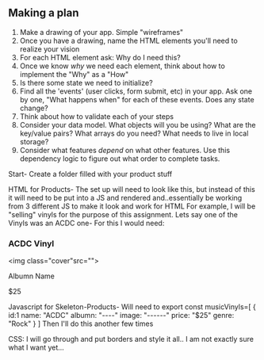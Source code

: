 ## Making a plan
1) Make a drawing of your app. Simple "wireframes"
2) Once you have a drawing, name the HTML elements you'll need to realize your vision
3) For each HTML element ask: Why do I need this?
4) Once we know _why_ we need each element, think about how to implement the "Why" as a "How"
5) Is there some state we need to initialize?
6) Find all the 'events' (user clicks, form submit, etc) in your app. Ask one by one, "What happens when" for each of these events. Does any state change?
7) Think about how to validate each of your steps
8) Consider your data model. What objects will you be using? What are the key/value pairs? What arrays do you need? What needs to live in local storage?
9) Consider what features _depend_ on what other features. Use this dependency logic to figure out what order to complete tasks.

Start-
Create a folder filled with your product stuff

HTML for Products-
The set up will need to look like this, but instead of this it will need to be put into a JS and rendered and..essentially be working from 3 different JS to make it look and work for HTML
For example, I will be "selling" vinyls for the purpose of this assignment. 
Lets say one of the Vinyls was an ACDC one-
For this I would need:
    <div class="music">
    <h3 class="artist">ACDC Vinyl</h3>
    <img class="cover"src="">
    <p class= "albumn" >Albumn Name</p>
    <p class ="price">$25</p>

Javascript for Skeleton-Products-
Will need to export const musicVinyls=[
    { id:1
    name: "ACDC"
    albumn: "----"
    image: "------"
    price: "$25"
    genre: "Rock" 
    }
]
Then I'll do this another few times

CSS:
I will go through and put borders and style it all.. I am not exactly sure what I want yet...